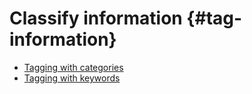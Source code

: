 # Classify information {#tag-information}

-   [Tagging with categories](tagging-with-categories.md)
-   [Tagging with keywords](tagging-with-keywords.md)
